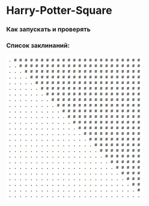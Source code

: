 # Harry-Potter-Square 

### Как запускать и проверять 

### Список заклинаний: 
![Image alt](https://github.com/SaidMaratov/otus-algo/blob/main/Harry-Potter-Square/01.jpg) 
